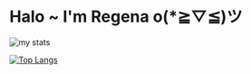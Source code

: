 # Halo ~ I'm Regena o(*≧▽≦)ツ

<img alt="my stats" src="https://github-readme-stats.vercel.app/api?username=huynhnlananh&show_icons=true&theme=prussian"/>

[![Top Langs](https://github-readme-stats.vercel.app/api/top-langs/?username=huynhnlananh)](https://github.com/huynhnlananh/github-readme-stats)
